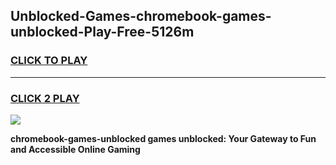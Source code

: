 
## Unblocked-Games-chromebook-games-unblocked-Play-Free-5126m
<h3>
<a href="https://premium76.site?title=chromebook-games-unblocked&ref=23A">CLICK TO PLAY</a></h3>
<hr>

<h3>
<a href="https://premium76.site?title=chromebook-games-unblocked&ref=23A">CLICK 2 PLAY</a>
  
</h3>

<a href="https://premium76.site?title=chromebook-games-unblocked&ref=23A"><img src="https://clearcache.store/games.png"></a>


**chromebook-games-unblocked games unblocked: Your Gateway to Fun and Accessible Online Gaming**
